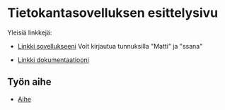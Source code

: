 # Tietokantasovelluksen esittelysivu

Yleisiä linkkejä:

* [Linkki sovellukseeni](http://tuomasse.users.cs.helsinki.fi/tsoha/)
Voit kirjautua tunnuksilla "Matti" ja "ssana"

* [Linkki dokumentaatiooni](https://github.com/otsepp/Tsoha-Bootstrap/blob/master/doc/dokumentaatio.pdf)

## Työn aihe

* [Aihe](http://advancedkittenry.github.io/suunnittelu_ja_tyoymparisto/aiheet/Kurssikysely.html) 
